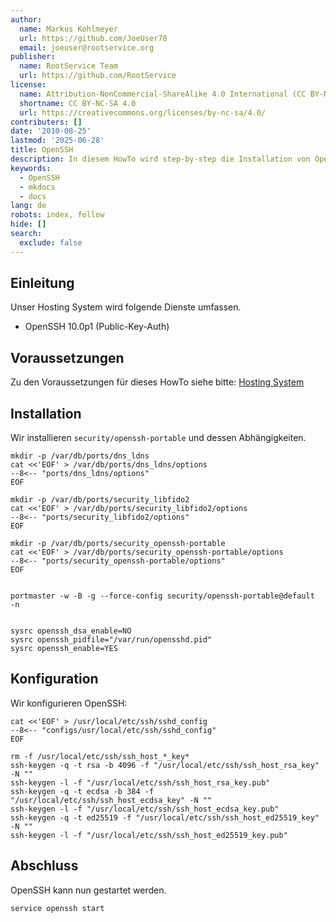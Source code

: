 ```yaml
---
author:
  name: Markus Kohlmeyer
  url: https://github.com/JoeUser78
  email: joeuser@rootservice.org
publisher:
  name: RootService Team
  url: https://github.com/RootService
license:
  name: Attribution-NonCommercial-ShareAlike 4.0 International (CC BY-NC-SA 4.0)
  shortname: CC BY-NC-SA 4.0
  url: https://creativecommons.org/licenses/by-nc-sa/4.0/
contributers: []
date: '2010-08-25'
lastmod: '2025-06-28'
title: OpenSSH
description: In diesem HowTo wird step-by-step die Installation von OpenSSH für ein Hosting System auf Basis von FreeBSD 64Bit auf einem dedizierten Server beschrieben.
keywords:
  - OpenSSH
  - mkdocs
  - docs
lang: de
robots: index, follow
hide: []
search:
  exclude: false
---
```


## Einleitung

Unser Hosting System wird folgende Dienste umfassen.

- OpenSSH 10.0p1 (Public-Key-Auth)

## Voraussetzungen

Zu den Voraussetzungen für dieses HowTo siehe bitte: [Hosting System](../intro.md)

## Installation

Wir installieren `security/openssh-portable` und dessen Abhängigkeiten.

```shell
mkdir -p /var/db/ports/dns_ldns
cat <<'EOF' > /var/db/ports/dns_ldns/options
--8<-- "ports/dns_ldns/options"
EOF

mkdir -p /var/db/ports/security_libfido2
cat <<'EOF' > /var/db/ports/security_libfido2/options
--8<-- "ports/security_libfido2/options"
EOF

mkdir -p /var/db/ports/security_openssh-portable
cat <<'EOF' > /var/db/ports/security_openssh-portable/options
--8<-- "ports/security_openssh-portable/options"
EOF


portmaster -w -B -g --force-config security/openssh-portable@default  -n


sysrc openssh_dsa_enable=NO
sysrc openssh_pidfile="/var/run/opensshd.pid"
sysrc openssh_enable=YES
```

## Konfiguration

Wir konfigurieren OpenSSH:

```shell
cat <<'EOF' > /usr/local/etc/ssh/sshd_config
--8<-- "configs/usr/local/etc/ssh/sshd_config"
EOF

rm -f /usr/local/etc/ssh/ssh_host_*_key*
ssh-keygen -q -t rsa -b 4096 -f "/usr/local/etc/ssh/ssh_host_rsa_key" -N ""
ssh-keygen -l -f "/usr/local/etc/ssh/ssh_host_rsa_key.pub"
ssh-keygen -q -t ecdsa -b 384 -f "/usr/local/etc/ssh/ssh_host_ecdsa_key" -N ""
ssh-keygen -l -f "/usr/local/etc/ssh/ssh_host_ecdsa_key.pub"
ssh-keygen -q -t ed25519 -f "/usr/local/etc/ssh/ssh_host_ed25519_key" -N ""
ssh-keygen -l -f "/usr/local/etc/ssh/ssh_host_ed25519_key.pub"
```

## Abschluss

OpenSSH kann nun gestartet werden.

```shell
service openssh start
```
